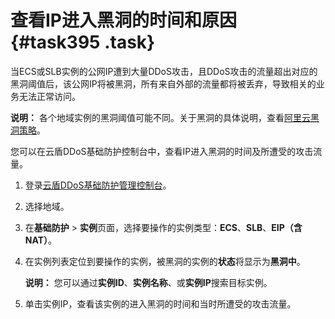 # 查看IP进入黑洞的时间和原因 {#task395 .task}

当ECS或SLB实例的公网IP遭到大量DDoS攻击，且DDoS攻击的流量超出对应的黑洞阈值后，该公网IP将被黑洞，所有来自外部的流量都将被丢弃，导致相关的业务无法正常访问。

**说明：** 各个地域实例的黑洞阈值可能不同。关于黑洞的具体说明，查看[阿里云黑洞策略](../../../../../intl.zh-CN/DDoS防护指南/基本概念/阿里云黑洞策略.md#)。

您可以在云盾DDoS基础防护控制台中，查看IP进入黑洞的时间及所遭受的攻击流量。

1.  登录[云盾DDoS基础防护管理控制台](https://yundun.console.aliyun.com/?p=ddosnext)。 
2.  选择地域。 
3.  在**基础防护** \> **实例**页面，选择要操作的实例类型：**ECS**、**SLB**、**EIP（含NAT）**。 
4.  在实例列表定位到要操作的实例，被黑洞的实例的**状态**将显示为**黑洞中**。 

    **说明：** 您可以通过**实例ID**、**实例名称**、或**实例IP**搜索目标实例。

5.  单击实例IP，查看该实例的进入黑洞的时间和当时所遭受的攻击流量。 

